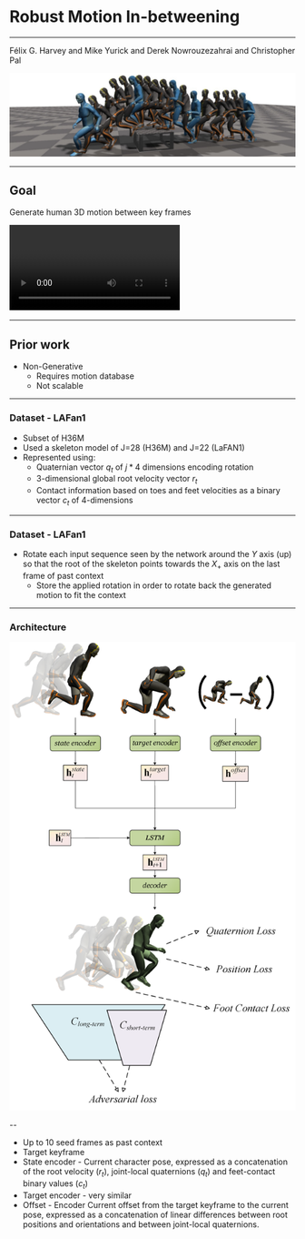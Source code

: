 # Robust Motion In-betweening
---
Félix G. Harvey and Mike Yurick and Derek Nowrouzezahrai and Christopher Pal

![header](../assets/header.png)

---

## Goal

Generate human 3D motion between key frames

<video data-autoplay src="../assets/example.mp4"></video>

---

## Prior work

* Non-Generative
    * Requires motion database
    * Not scalable

---

### Dataset - LAFan1
* Subset of H36M
* Used a skeleton model of J=28 (H36M) and J=22 (LaFAN1)
* Represented using:
    * Quaternian vector $q_t$ of $j * 4$ dimensions encoding rotation
    * 3-dimensional global root velocity vector $r_t$
    * Contact information based on toes and feet velocities as a binary vector $c_t$ of 4-dimensions

---

### Dataset - LAFan1
* Rotate each input sequence seen by the network around the $Y$ axis (up) so that the root of the skeleton points towards the $X_+$ axis on the last frame of past context
    *  Store the applied rotation in order to rotate back the generated motion to fit the context

---

### Architecture 
![architecture](../assets/toplevel.png)

--

* Up to 10 seed frames as past context 
* Target keyframe
* State encoder - Current character pose, expressed as a concatenation of the root velocity ($r_t$), joint-local quaternions ($q_t$) and feet-contact binary values ($c_t$)
* Target encoder - very similar
* Offset - Encoder Current offset from the target keyframe to the current pose, expressed as a concatenation of linear differences between root positions and orientations and between joint-local quaternions.